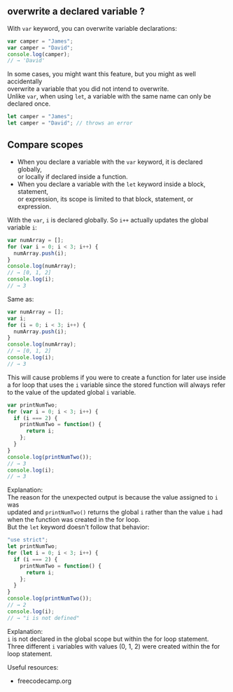 ## overwrite a declared variable ?

With `var` keyword, you can overwrite variable declarations:

```javascript
var camper = "James";
var camper = "David";
console.log(camper);
// → 'David'
```

In some cases, you might want this feature, but you might as well accidentally  
overwrite a variable that you did not intend to overwrite.  
Unlike `var`, when using `let`, a variable with the same name can only be declared once.

```javascript
let camper = "James";
let camper = "David"; // throws an error
```

## Compare scopes

- When you declare a variable with the `var` keyword, it is declared globally,  
  or locally if declared inside a function.
- When you declare a variable with the `let` keyword inside a block, statement,  
  or expression, its scope is limited to that block, statement, or expression.

With the `var`, `i` is declared globally. So `i++` actually updates the global  
variable `i`:

```javascript
var numArray = [];
for (var i = 0; i < 3; i++) {
  numArray.push(i);
}
console.log(numArray);
// → [0, 1, 2]
console.log(i);
// → 3
```

Same as:

```javascript
var numArray = [];
var i;
for (i = 0; i < 3; i++) {
  numArray.push(i);
}
console.log(numArray);
// → [0, 1, 2]
console.log(i);
// → 3
```

This will cause problems if you were to create a function for later use inside  
a for loop that uses the `i` variable since the stored function will always refer  
to the value of the updated global `i` variable.

```javascript
var printNumTwo;
for (var i = 0; i < 3; i++) {
  if (i === 2) {
    printNumTwo = function() {
      return i;
    };
  }
}
console.log(printNumTwo());
// → 3
console.log(i);
// → 3
```

Explanation:  
The reason for the unexpected output is because the value assigned to `i` was  
updated and `printNumTwo()` returns the global `i` rather than the value `i` had  
when the function was created in the for loop.  
But the `let` keyword doesn't follow that behavior:

```javascript
"use strict";
let printNumTwo;
for (let i = 0; i < 3; i++) {
  if (i === 2) {
    printNumTwo = function() {
      return i;
    };
  }
}
console.log(printNumTwo());
// → 2
console.log(i);
// → "i is not defined"
```

Explanation:  
`i` is not declared in the global scope but within the for loop statement.  
Three different `i` variables with values (0, 1, 2) were created within the for  
loop statement.

Useful resources:

- freecodecamp.org
